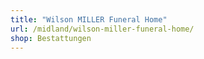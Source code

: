 ```yaml
---
title: "Wilson MILLER Funeral Home"
url: /midland/wilson-miller-funeral-home/
shop: Bestattungen
---
```

